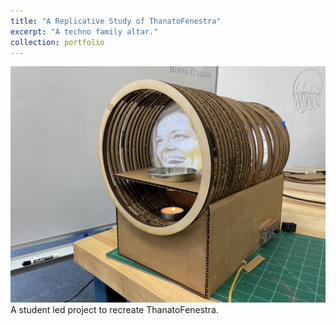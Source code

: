 ```yaml
---
title: "A Replicative Study of ThanatoFenestra"
excerpt: "A techno family altar."
collection: portfolio
---
```


![ThanatoFenestra](/images/thanatofenestra_portfolio_pic.jpg "ThanatoFenestra")
A student led project to recreate ThanatoFenestra. 
